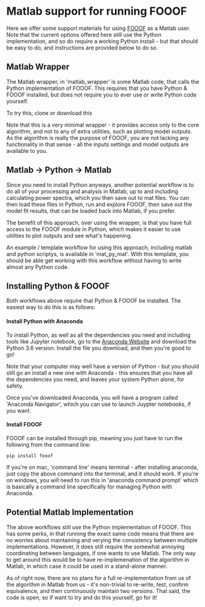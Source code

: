 # Matlab support for running FOOOF

Here we offer some support materials for using [FOOOF](https://github.com/voytekresearch/fooof) as a Matlab user. Note that the current options offered here still use the Python implementation, and so do require a working Python install - but that should be easy to do, and instructions are provided below to do so. 

## Matlab Wrapper

The Matlab wrapper, in 'matlab_wrapper' is some Matlab code, that calls the Python implementation of FOOOF. This requires that you have Python & FOOOF installed, but does not require you to ever use or write Python code yourself. 

To try this, clone or download this 

Note that this is a very minimal wrapper - it provides access only to the core algorithm, and not to any of extra utilities, such as plotting model outputs. As the algorithm is really the purpose of FOOOF, you are not lacking any functionality in that sense - all the inputs settings and model outputs are available to you.

## Matlab -> Python -> Matlab

Since you need to install Python anyways, another potential workflow is to do all of your processing and analysis in Matlab, up to and including calculating power spectra, which you then save out to mat files. You can then load these files in Python, run and explore FOOOF, then save out the model fit results, that can be loaded back into Matlab, if you prefer. 

The benefit of this approach, over using the wrapper, is that you have full access to the FOOOF module in Python, which makes it easier to use utilities to plot outputs and see what's happening. 

An example / template workflow for using this approach, including matlab and python scriptys, is available in 'mat_py_mat'. With this template, you should be able get working with this workflow without having to write almost any Python code. 

## Installing Python & FOOOF

Both workflows above require that Python & FOOOF be installed. The easiest way to do this is as follows:

#### Install Python with Anaconda

To install Python, as well as all the dependencies you need and including tools like Jupyter notebook, go to the [Anaconda Website](https://www.anaconda.com/download/) and download the Python 3.6 version. Install the file you download, and then you're good to go!

Note that your computer may well have a version of Python - but you should still go an install a new one with Anaconda - this ensures that you have all the dependencies you need, and leaves your system Python alone, for safety.

Once you've downloaded Anaconda, you will have a program called 'Anaconda Navigator', which you can use to launch Juypter notebooks, if you want.

#### Install FOOOF

FOOOF can be installed through pip, meaning you just have to run the following from the command line:

`pip install fooof`

If you're on mac, 'command line' means terminal - after installing anaconda, just copy the above command into the terminal, and it should work. If you're on windows, you will need to run this in 'anaconda command prompt' which is basically a command line specifically for managing Python with Anaconda. 

## Potential Matlab Implementation

The above workflows still use the Python implementation of FOOOF. This has some perks, in that running the exact same code means that there are no worries about maintaining and verying the consistency between multiple implementations. However, it does still require the somewhat annoying coordinating between languages, if one wants to use Matlab. The only way to get around this would be to have re-implemenation of the algorithm in Matlab, in which case it could be used in a stand-alone manner. 

As of right now, there are no plans for a full re-implementation from us of the algorithm in Matlab from us - it's non-trivial to re-write, test, confirm equivalence, and then continuously maintain two versions. That said, the code is open, so if want to try and do this yourself, go for it!
